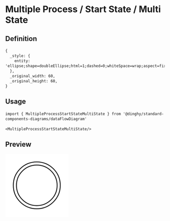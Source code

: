 # Multiple Process / Start State / Multi State

## Definition

```
{
  _style: { 
    entity: 'ellipse;shape=doubleEllipse;html=1;dashed=0;whiteSpace=wrap;aspect=fixed;',
  },
  _original_width: 60,
  _original_height: 60,
}
```

## Usage

```
import { MultipleProcessStartStateMultiState } from '@dinghy/standard-components-diagrams/dataFlowDiagram'

<MultipleProcessStartStateMultiState/>
```

## Preview

<img src="./multiple-process-start-state-multi-state.png" width="200"/>
